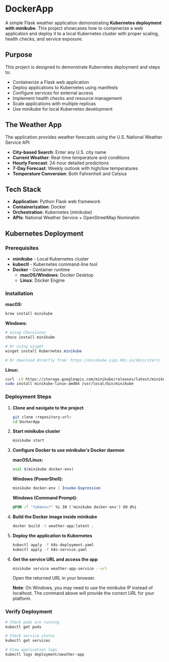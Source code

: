 # DockerApp

A simple Flask weather application demonstrating **Kubernetes deployment with minikube**. This project showcases how to containerize a web application and deploy it to a local Kubernetes cluster with proper scaling, health checks, and service exposure.

## Purpose

This project is designed to demonstrate Kubernetes deployment and steps to:

- Containerize a Flask web application
- Deploy applications to Kubernetes using manifests
- Configure services for external access
- Implement health checks and resource management
- Scale applications with multiple replicas
- Use minikube for local Kubernetes development

## The Weather App

The application provides weather forecasts using the U.S. National Weather Service API:

- **City-based Search**: Enter any U.S. city name
- **Current Weather**: Real-time temperature and conditions
- **Hourly Forecast**: 24-hour detailed predictions
- **7-Day Forecast**: Weekly outlook with high/low temperatures
- **Temperature Conversion**: Both Fahrenheit and Celsius

## Tech Stack

- **Application**: Python Flask web framework
- **Containerization**: Docker
- **Orchestration**: Kubernetes (minikube)
- **APIs**: National Weather Service + OpenStreetMap Nominatim

## Kubernetes Deployment

### Prerequisites

- **minikube** - Local Kubernetes cluster
- **kubectl** - Kubernetes command-line tool
- **Docker** - Container runtime
  - **macOS/Windows**: Docker Desktop
  - **Linux**: Docker Engine

### Installation

**macOS:**

```bash
brew install minikube
```

**Windows:**

```powershell
# Using Chocolatey
choco install minikube

# Or using winget
winget install Kubernetes.minikube

# Or download directly from: https://minikube.sigs.k8s.io/docs/start/
```

**Linux:**

```bash
curl -LO https://storage.googleapis.com/minikube/releases/latest/minikube-linux-amd64
sudo install minikube-linux-amd64 /usr/local/bin/minikube
```

### Deployment Steps

1. **Clone and navigate to the project**

   ```bash
   git clone <repository-url>
   cd DockerApp
   ```

2. **Start minikube cluster**

   ```bash
   minikube start
   ```

3. **Configure Docker to use minikube's Docker daemon**

   **macOS/Linux:**

   ```bash
   eval $(minikube docker-env)
   ```

   **Windows (PowerShell):**

   ```powershell
   minikube docker-env | Invoke-Expression
   ```

   **Windows (Command Prompt):**

   ```cmd
   @FOR /f "tokens=*" %i IN ('minikube docker-env') DO @%i
   ```

4. **Build the Docker image inside minikube**

   ```bash
   docker build -t weather-app:latest .
   ```

5. **Deploy the application to Kubernetes**

   ```bash
   kubectl apply -f k8s-deployment.yaml
   kubectl apply -f k8s-service.yaml
   ```

6. **Get the service URL and access the app**

   ```bash
   minikube service weather-app-service --url
   ```

   Open the returned URL in your browser.

   **Note**: On Windows, you may need to use the minikube IP instead of localhost. The command above will provide the correct URL for your platform.

### Verify Deployment

```bash
# Check pods are running
kubectl get pods

# Check service status
kubectl get services

# View application logs
kubectl logs deployment/weather-app
```

